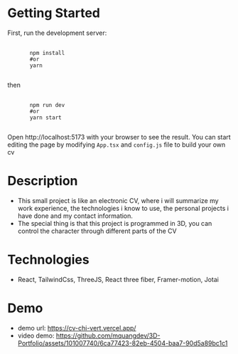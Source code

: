 # Getting Started

First, run the development server:
<pre>
    <code>
       npm install 
       #or
       yarn
    </code>
</pre>
then
<pre>
    <code>
       npm run dev
       #or
       yarn start
    </code>
</pre>

Open http://localhost:5173 with your browser to see the result.
You can start editing the page by modifying <code>App.tsx</code> and <code>config.js</code> file to build your own cv

# Description

- This small project is like an electronic CV, where i will summarize my work experience, the technologies i know to use, the personal projects i have done and my contact information.
- The special thing is that this project is programmed in 3D, you can control the character through different parts of the CV

# Technologies

- React, TailwindCss, ThreeJS, React three fiber, Framer-motion, Jotai

# Demo
- demo url: https://cv-chi-vert.vercel.app/ 
- video demo:
  https://github.com/mquangdev/3D-Portfolio/assets/101007740/6ca77423-82eb-4504-baa7-90d5a89bc1c1
